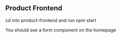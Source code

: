 <h2> Product Frontend </h2>
<p> cd into product-frontend and run npm start </p>
<p>You should see a form component on the homepage </p>
